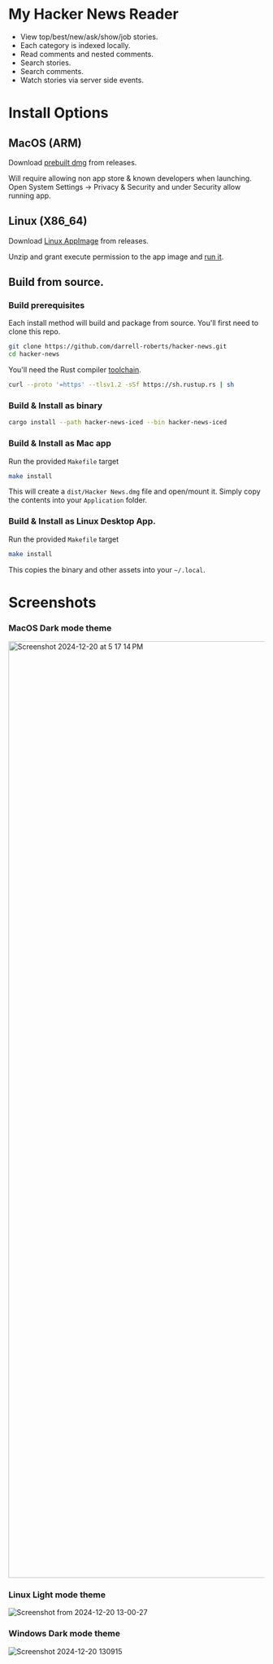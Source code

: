 # My Hacker News Reader
- View top/best/new/ask/show/job stories.
- Each category is indexed locally.
- Read comments and nested comments.
- Search stories.
- Search comments.
- Watch stories via server side events.

# Install Options
## MacOS (ARM)
Download [prebuilt dmg](https://github.com/darrell-roberts/hacker-news/releases) from releases.

Will require allowing non app store & known developers when launching. Open System Settings -> Privacy & Security and under Security allow running app.

## Linux (X86_64)
Download [Linux AppImage](https://github.com/darrell-roberts/hacker-news/releases) from releases.

Unzip and grant execute permission to the app image and [run it](https://docs.appimage.org/user-guide/faq.html#question-how-do-i-run-an-appimage).

## Build from source.

### Build prerequisites
Each install method will build and package from source. You'll first need to clone this repo.

```bash
git clone https://github.com/darrell-roberts/hacker-news.git
cd hacker-news
```

You'll need the Rust compiler [toolchain](https://rustup.rs/).

```bash
curl --proto '=https' --tlsv1.2 -sSf https://sh.rustup.rs | sh
```

### Build & Install as binary

```bash
cargo install --path hacker-news-iced --bin hacker-news-iced
```
### Build & Install as Mac app
Run the provided `Makefile` target

```bash
make install
```

This will create a `dist/Hacker News.dmg` file and open/mount it. Simply copy the contents into your `Application` folder.

### Build & Install as Linux Desktop App.
Run the provided `Makefile` target

```bash
make install
```

This copies the binary and other assets into your `~/.local`.

# Screenshots
### MacOS Dark mode theme
<img width="1840" alt="Screenshot 2024-12-20 at 5 17 14 PM" src="https://github.com/user-attachments/assets/30d5d7e2-645d-4838-8e9e-b073d1c0745e" />

### Linux Light mode theme
![Screenshot from 2024-12-20 13-00-27](https://github.com/user-attachments/assets/1340c952-ec0c-4fb7-b5f9-368cd3aa326d)

### Windows Dark mode theme
![Screenshot 2024-12-20 130915](https://github.com/user-attachments/assets/8477397a-dc70-4861-ab8c-4eaf6d2dfc54)




